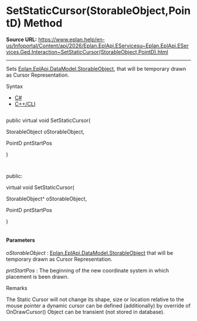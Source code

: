 # SetStaticCursor(StorableObject,PointD) Method

**Source URL:** https://www.eplan.help/en-us/Infoportal/Content/api/2026/Eplan.EplApi.EServicesu~Eplan.EplApi.EServices.Ged.Interaction~SetStaticCursor(StorableObject,PointD).html

---

Sets [Eplan.EplApi.DataModel.StorableObject](Eplan.EplApi.DataModelu~Eplan.EplApi.DataModel.StorableObject.html), that will be temporary drawn as Cursor Representation.

Syntax

- [C#](#i-syntax-CS)
- [C++/CLI](#i-syntax-CPP2005)

```
```
public virtual void SetStaticCursor( 

   StorableObject oStorableObject,

   PointD pntStartPos

)
```
```

```
```
public:

virtual void SetStaticCursor( 

   StorableObject^ oStorableObject,

   PointD pntStartPos

)
```
```

#### Parameters

*oStorableObject*
:   [Eplan.EplApi.DataModel.StorableObject](Eplan.EplApi.DataModelu~Eplan.EplApi.DataModel.StorableObject.html) that will be temporary drawn as Cursor Representation.

*pntStartPos*
:   The beginning of the new coordinate system in which placement is been drawn.

Remarks

The Static Cursor will not change its shape, size or location relative to the mouse pointer a dynamic cursor can be defined (additionally) by override of OnDrawCursor() Object can be transient (not stored in database).
